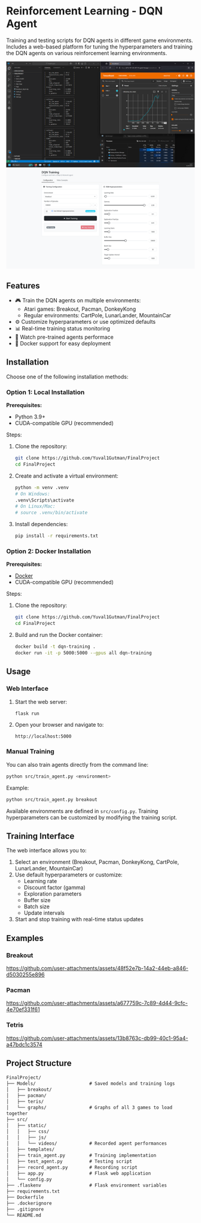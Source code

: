 # Reinforcement Learning - DQN Agent

Training and testing scripts for DQN agents in different game environments.
Includes a web-based platform for tuning the hyperparameters and training the DQN agents on various reinforcement learning environments.

![Training Process](training_process.png)
![Web App](web_app.png)

## Features

- 🎮 Train the DQN agents on multiple environments:
  - Atari games: Breakout, Pacman, DonkeyKong
  - Regular environments: CartPole, LunarLander, MountainCar
- ⚙️ Customize hyperparameters or use optimized defaults
- 📊 Real-time training status monitoring
- 🎥 Watch pre-trained agents performace
- 🐳 Docker support for easy deployment

## Installation

Choose one of the following installation methods:

### Option 1: Local Installation

**Prerequisites:**
- Python 3.9+
- CUDA-compatible GPU (recommended)

Steps:
1. Clone the repository:
   ```bash
   git clone https://github.com/Yuval1Gutman/FinalProject
   cd FinalProject
   ```

2. Create and activate a virtual environment:
   ```bash
   python -m venv .venv
   # On Windows:
   .venv\Scripts\activate
   # On Linux/Mac:
   # source .venv/bin/activate
   ```

3. Install dependencies:
   ```bash
   pip install -r requirements.txt
   ```

### Option 2: Docker Installation

**Prerequisites:**
- [Docker](https://www.docker.com/get-started)
- CUDA-compatible GPU (recommended)

Steps:
1. Clone the repository:
   ```bash
   git clone https://github.com/Yuval1Gutman/FinalProject
   cd FinalProject
   ```

2. Build and run the Docker container:
   ```bash
   docker build -t dqn-training .
   docker run -it -p 5000:5000 --gpus all dqn-training
   ```

## Usage

### Web Interface

1. Start the web server:
   ```bash
   flask run
   ```

2. Open your browser and navigate to:
   ```
   http://localhost:5000
   ```

### Manual Training

You can also train agents directly from the command line:
```bash
python src/train_agent.py <environment>
```

Example:
```bash
python src/train_agent.py breakout
```

Available environments are defined in `src/config.py`. Training hyperparameters can be customized by modifying the training script.

## Training Interface

The web interface allows you to:

1. Select an environment (Breakout, Pacman, DonkeyKong, CartPole, LunarLander, MountainCar)
2. Use default hyperparameters or customize:
   - Learning rate
   - Discount factor (gamma)
   - Exploration parameters
   - Buffer size
   - Batch size
   - Update intervals
3. Start and stop training with real-time status updates


## Examples

### Breakout
https://github.com/user-attachments/assets/48f52e7b-14a2-44eb-a846-d5030255e896

### Pacman
https://github.com/user-attachments/assets/a677759c-7c89-4d44-9cfc-4e70ef331f61

### Tetris
https://github.com/user-attachments/assets/13b8763c-db99-40c1-95a4-a47bdc1c3574


## Project Structure


```
FinalProject/
├── Models/                    # Saved models and training logs
│   ├── breakout/
│   ├── pacman/
│   ├── teris/
│   └── graphs/                # Graphs of all 3 games to load together
├── src/
│   ├── static/
│   │   ├── css/
│   │   ├── js/
│   │   └── videos/            # Recorded agent performances
│   ├── templates/
│   ├── train_agent.py         # Training implementation
│   ├── test_agent.py          # Testing script
│   ├── record_agent.py        # Recording script
│   ├── app.py                 # Flask web application
│   └── config.py
├── .flaskenv                  # Flask environment variables
├── requirements.txt
├── Dockerfile
├── .dockerignore
├── .gitignore
└── README.md
```
